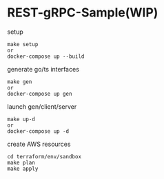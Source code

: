 # REST-gRPC-Sample(WIP)

setup

```
make setup
or
docker-compose up --build
```

generate go/ts interfaces

```
make gen
or
docker-compose up gen
```

launch gen/client/server

```
make up-d
or
docker-compose up -d
```

create AWS resources

```
cd terraform/env/sandbox
make plan
make apply
```
